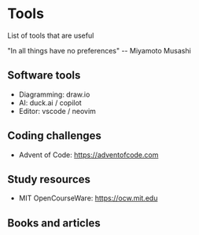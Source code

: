 # Tools

List of tools that are useful

"In all things have no preferences" -- Miyamoto Musashi

## Software tools

- Diagramming: draw.io
- AI: duck.ai / copilot
- Editor: vscode / neovim

## Coding challenges

- Advent of Code: https://adventofcode.com

## Study resources

- MIT OpenCourseWare: https://ocw.mit.edu

## Books and articles
